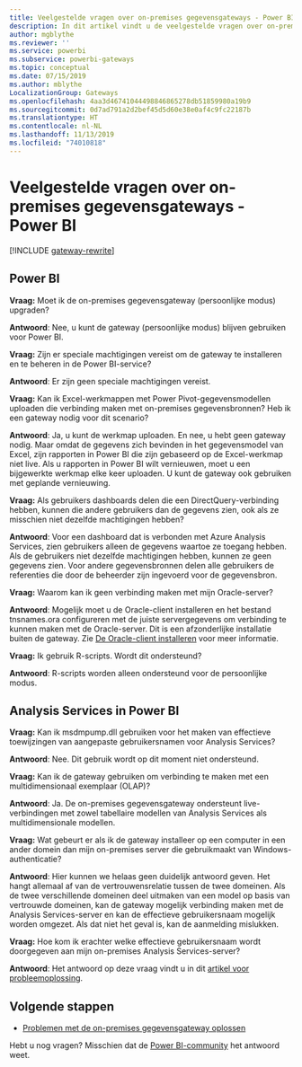 ```yaml
---
title: Veelgestelde vragen over on-premises gegevensgateways - Power BI
description: In dit artikel vindt u de veelgestelde vragen over on-premises gegevensgateways voor Power BI. Op deze centrale plek zijn alle veelgestelde vragen over de gateway die in Power BI wordt gebruikt, bij elkaar gebracht.
author: mgblythe
ms.reviewer: ''
ms.service: powerbi
ms.subservice: powerbi-gateways
ms.topic: conceptual
ms.date: 07/15/2019
ms.author: mblythe
LocalizationGroup: Gateways
ms.openlocfilehash: 4aa3d46741044498846865278db51859980a19b9
ms.sourcegitcommit: 0d7ad791a2d2bef45d5d60e38e0af4c9fc22187b
ms.translationtype: HT
ms.contentlocale: nl-NL
ms.lasthandoff: 11/13/2019
ms.locfileid: "74010818"
---
```

# <a name="on-premises-data-gateway-faq---power-bi"></a>Veelgestelde vragen over on-premises gegevensgateways - Power BI

[!INCLUDE [gateway-rewrite](includes/gateway-rewrite.md)]

## <a name="power-bi"></a>Power BI

**Vraag:** Moet ik de on-premises gegevensgateway (persoonlijke modus) upgraden?

**Antwoord**: Nee, u kunt de gateway (persoonlijke modus) blijven gebruiken voor Power BI.

**Vraag:** Zijn er speciale machtigingen vereist om de gateway te installeren en te beheren in de Power BI-service?

**Antwoord**: Er zijn geen speciale machtigingen vereist.

**Vraag:** Kan ik Excel-werkmappen met Power Pivot-gegevensmodellen uploaden die verbinding maken met on-premises gegevensbronnen? Heb ik een gateway nodig voor dit scenario? 

**Antwoord**: Ja, u kunt de werkmap uploaden. En nee, u hebt geen gateway nodig. Maar omdat de gegevens zich bevinden in het gegevensmodel van Excel, zijn rapporten in Power BI die zijn gebaseerd op de Excel-werkmap niet live. Als u rapporten in Power BI wilt vernieuwen, moet u een bijgewerkte werkmap elke keer uploaden. U kunt de gateway ook gebruiken met geplande vernieuwing.

**Vraag:** Als gebruikers dashboards delen die een DirectQuery-verbinding hebben, kunnen die andere gebruikers dan de gegevens zien, ook als ze misschien niet dezelfde machtigingen hebben? 

**Antwoord**: Voor een dashboard dat is verbonden met Azure Analysis Services, zien gebruikers alleen de gegevens waartoe ze toegang hebben. Als de gebruikers niet dezelfde machtigingen hebben, kunnen ze geen gegevens zien. Voor andere gegevensbronnen delen alle gebruikers de referenties die door de beheerder zijn ingevoerd voor de gegevensbron.

**Vraag:** Waarom kan ik geen verbinding maken met mijn Oracle-server? 

**Antwoord**: Mogelijk moet u de Oracle-client installeren en het bestand tnsnames.ora configureren met de juiste servergegevens om verbinding te kunnen maken met de Oracle-server. Dit is een afzonderlijke installatie buiten de gateway. Zie [De Oracle-client installeren](service-gateway-onprem-manage-oracle.md#install-the-oracle-client) voor meer informatie.

**Vraag:** Ik gebruik R-scripts. Wordt dit ondersteund?

**Antwoord**: R-scripts worden alleen ondersteund voor de persoonlijke modus.

## <a name="analysis-services-in-power-bi"></a>Analysis Services in Power BI

**Vraag:** Kan ik msdmpump.dll gebruiken voor het maken van effectieve toewijzingen van aangepaste gebruikersnamen voor Analysis Services? 

**Antwoord**: Nee. Dit gebruik wordt op dit moment niet ondersteund.

**Vraag:** Kan ik de gateway gebruiken om verbinding te maken met een multidimensionaal exemplaar (OLAP)? 

**Antwoord**: Ja. De on-premises gegevensgateway ondersteunt live-verbindingen met zowel tabellaire modellen van Analysis Services als multidimensionale modellen.

**Vraag:** Wat gebeurt er als ik de gateway installeer op een computer in een ander domein dan mijn on-premises server die gebruikmaakt van Windows-authenticatie? 

**Antwoord**: Hier kunnen we helaas geen duidelijk antwoord geven. Het hangt allemaal af van de vertrouwensrelatie tussen de twee domeinen. Als de twee verschillende domeinen deel uitmaken van een model op basis van vertrouwde domeinen, kan de gateway mogelijk verbinding maken met de Analysis Services-server en kan de effectieve gebruikersnaam mogelijk worden omgezet. Als dat niet het geval is, kan de aanmelding mislukken.

**Vraag:** Hoe kom ik erachter welke effectieve gebruikersnaam wordt doorgegeven aan mijn on-premises Analysis Services-server? 

**Antwoord**: Het antwoord op deze vraag vindt u in dit [artikel voor probleemoplossing](service-gateway-onprem-tshoot.md).

## <a name="next-steps"></a>Volgende stappen

* [Problemen met de on-premises gegevensgateway oplossen](/data-integration/gateway/service-gateway-tshoot)

Hebt u nog vragen? Misschien dat de [Power BI-community](https://community.powerbi.com/) het antwoord weet.

